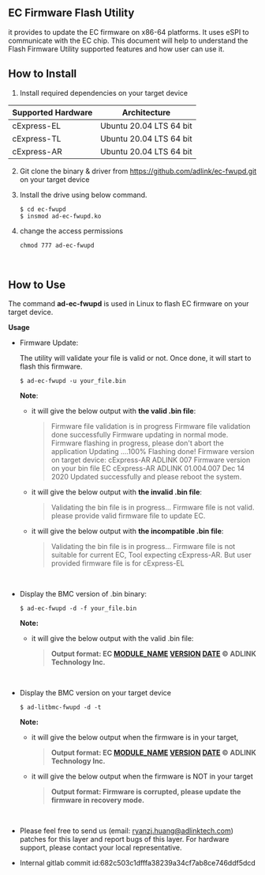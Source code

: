  

## **EC Firmware Flash Utility** 
it provides to update the EC firmware on x86-64 platforms. It uses eSPI to communicate with the EC chip. This document will help to understand the Flash Firmware Utility supported features and how user can use it.



## How to Install  

1. Install required dependencies on your target device


| Supported Hardware | **Architecture**        |
| ------------------ | ----------------------- |
| cExpress-EL        | Ubuntu 20.04 LTS 64 bit |
| cExpress-TL        | Ubuntu 20.04 LTS 64 bit |
| cExpress-AR        | Ubuntu 20.04 LTS 64 bit |

2. Git clone the binary & driver from https://github.com/adlink/ec-fwupd.git on your target device

3. Install the drive using below command.

   ```
   $ cd ec-fwupd
   $ insmod ad-ec-fwupd.ko 
   ```

4. change the access permissions

   ```
   chmod 777 ad-ec-fwupd
   ```



<br>



## How to Use 

The command **ad-ec-fwupd** is used in Linux to flash EC firmware on your target device.

**Usage**  

* Firmware Update:

  The utility will validate your file is valid or not. Once done, it will start to flash this firmware. 

  ```
  $ ad-ec-fwupd -u your_file.bin
  ```

    **Note**: 

  * it will give the below output with **the valid .bin file**:

    > Firmware file validation is in progress
    > Firmware file validation done successfully
    > Firmware updating in normal mode.
    > Firmware flashing in progress, please don't abort the application
    > Updating ….100%
    > Flashing done!
    > Firmware version on target device: cExpress-AR ADLINK  007
    > Firmware version on your bin file EC cExpress-AR ADLINK 01.004.007 Dec 14 2020
    > Updated successfully and please reboot the system.
    
  * it will give the below output with **the invalid .bin file**:

    > Validating the bin file is in progress...
    > Firmware file is not valid. please provide valid firmware file to update EC.
    
  * it will give the below output with **the incompatible .bin file**:
  
    > Validating the bin file is in progress... 
    > Firmware file is not suitable for current EC, Tool expecting cExpress-AR. But user provided firmware file is for cExpress-EL
  
  <br>


* Display the BMC version of .bin binary:

  ```
  $ ad-ec-fwupd -d -f your_file.bin
  ```

  **Note:**

  * it will give the below output with the valid .bin file:
  
    > **Output format: EC [MODULE_NAME](#_Module_Details_:) [VERSION](#_Module_Details_:) [DATE](#_Module_Details_:) © ADLINK Technology Inc.**

<br> 

* Display the BMC version on your target device

  ```
  $ ad-litbmc-fwupd -d -t
  ```

  **Note:**

  * it will give the below output when the firmware is in your target,

    > **Output format: EC [MODULE_NAME](#_Module_Details_:) [VERSION](#_Module_Details_:) [DATE](#_Module_Details_:) © ADLINK Technology Inc.**

  * it will give the below output when the firmware is NOT in your target

    > **Output format: Firmware is corrupted, please update the firmware in recovery mode.**
    


<br>
 
 * Please feel free to send us (email: ryanzj.huang@adlinktech.com) patches for this layer and report bugs of this layer.
For hardware support, please contact your local representative.
 
 * Internal gitlab commit id:682c503c1dfffa38239a34cf7ab8ce746ddf5dcd



 

 
